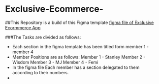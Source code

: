 # Exclusive-Ecommerce-

##This Repository is a build of this Figma template 
[figma file of Exclusive Ecormmerce App]([https://www.figma.com/file/0LoDtINsNVMPEFShxO0fIP/Chat-for-desktop%2Fmobile-%7C-Free-to-use-(Community)?type=design&node-id=0-1&mode=design](https://www.figma.com/file/i1fFtQh7La2Z50rvJ7UuQB/Full-E-Commerce-Website-UI-UX-Design-(Community)?mode=dev))

###The Tasks are divided as follows:
- Each section in the figma template has been titled form member 1 - member 4
- Member Positions are as follows:
    Member 1 - Stanley
    Member 2 - Wisdom
    Member 3 - MJ
    Member 4 - Femi 
- In the figma file Each member has a section delegated to them according to their numbers.
- 
